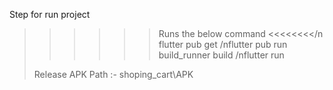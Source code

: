 Step for run project
>>>>>> Runs the below command <<<<<<<</n
> flutter pub get
> /nflutter pub run build_runner build
> /nflutter run
> 
> Release APK Path :- shoping_cart\APK
